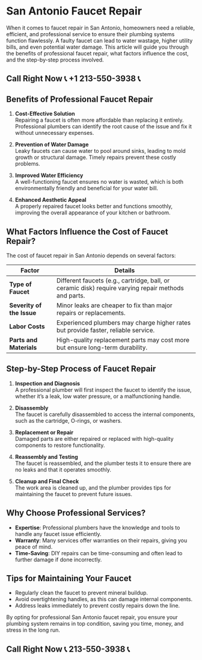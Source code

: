 # San Antonio Faucet Repair  

When it comes to faucet repair in San Antonio, homeowners need a reliable, efficient, and professional service to ensure their plumbing systems function flawlessly. A faulty faucet can lead to water wastage, higher utility bills, and even potential water damage. This article will guide you through the benefits of professional faucet repair, what factors influence the cost, and the step-by-step process involved.  

## Call Right Now 📞 +1 213-550-3938 📞

## Benefits of Professional Faucet Repair  

1. **Cost-Effective Solution**  
   Repairing a faucet is often more affordable than replacing it entirely. Professional plumbers can identify the root cause of the issue and fix it without unnecessary expenses.  

2. **Prevention of Water Damage**  
   Leaky faucets can cause water to pool around sinks, leading to mold growth or structural damage. Timely repairs prevent these costly problems.  

3. **Improved Water Efficiency**  
   A well-functioning faucet ensures no water is wasted, which is both environmentally friendly and beneficial for your water bill.  

4. **Enhanced Aesthetic Appeal**  
   A properly repaired faucet looks better and functions smoothly, improving the overall appearance of your kitchen or bathroom.  

## What Factors Influence the Cost of Faucet Repair?  

The cost of faucet repair in San Antonio depends on several factors:  

| **Factor**               | **Details**                                                                 |  
|--------------------------|-----------------------------------------------------------------------------|  
| **Type of Faucet**       | Different faucets (e.g., cartridge, ball, or ceramic disk) require varying repair methods and parts. |  
| **Severity of the Issue**| Minor leaks are cheaper to fix than major repairs or replacements.         |  
| **Labor Costs**          | Experienced plumbers may charge higher rates but provide faster, reliable service. |  
| **Parts and Materials**  | High-quality replacement parts may cost more but ensure long-term durability. |  

## Step-by-Step Process of Faucet Repair  

1. **Inspection and Diagnosis**  
   A professional plumber will first inspect the faucet to identify the issue, whether it’s a leak, low water pressure, or a malfunctioning handle.  

2. **Disassembly**  
   The faucet is carefully disassembled to access the internal components, such as the cartridge, O-rings, or washers.  

3. **Replacement or Repair**  
   Damaged parts are either repaired or replaced with high-quality components to restore functionality.  

4. **Reassembly and Testing**  
   The faucet is reassembled, and the plumber tests it to ensure there are no leaks and that it operates smoothly.  

5. **Cleanup and Final Check**  
   The work area is cleaned up, and the plumber provides tips for maintaining the faucet to prevent future issues.  

## Why Choose Professional Services?  

- **Expertise**: Professional plumbers have the knowledge and tools to handle any faucet issue efficiently.  
- **Warranty**: Many services offer warranties on their repairs, giving you peace of mind.  
- **Time-Saving**: DIY repairs can be time-consuming and often lead to further damage if done incorrectly.  

## Tips for Maintaining Your Faucet  

- Regularly clean the faucet to prevent mineral buildup.  
- Avoid overtightening handles, as this can damage internal components.  
- Address leaks immediately to prevent costly repairs down the line.  

By opting for professional San Antonio faucet repair, you ensure your plumbing system remains in top condition, saving you time, money, and stress in the long run.
## Call Right Now 📞 213-550-3938 📞